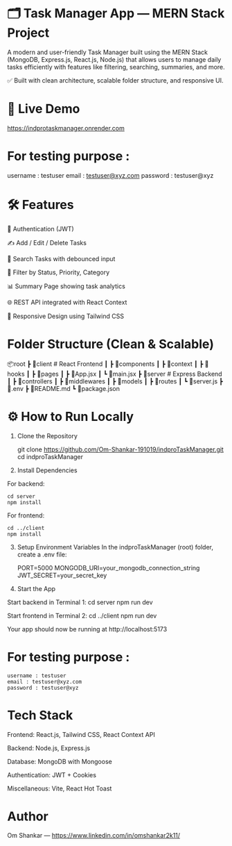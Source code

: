 # 🗂️ Task Manager App — MERN Stack Project
A modern and user-friendly Task Manager built using the MERN Stack (MongoDB, Express.js, React.js, Node.js) that allows users to manage daily tasks efficiently with features like filtering, searching, summaries, and more.

✅ Built with clean architecture, scalable folder structure, and responsive UI.

# 🔗 Live Demo
https://indprotaskmanager.onrender.com

# For testing purpose :
username : testuser
email : testuser@xyz.com
password : testuser@xyz

# 🛠️ Features
🔐 Authentication (JWT)

✍️ Add / Edit / Delete Tasks

🧠 Search Tasks with debounced input

🧰 Filter by Status, Priority, Category

📊 Summary Page showing task analytics

🌐 REST API integrated with React Context

🎨 Responsive Design using Tailwind CSS

# Folder Structure (Clean & Scalable)

📦root
┣ 📂client # React Frontend
┃ ┣ 📂components
┃ ┣ 📂context
┃ ┣ 📂hooks
┃ ┣ 📂pages
┃ ┣ 📜App.jsx
┃ ┗ 📜main.jsx
┣ 📂server # Express Backend
┃ ┣ 📂controllers
┃ ┣ 📂middlewares
┃ ┣ 📂models
┃ ┣ 📂routes
┃ ┗ 📜server.js
┣ 📜.env
┣ 📜README.md
┗ 📜package.json

# ⚙️ How to Run Locally

1.  Clone the Repository

    git clone https://github.com/Om-Shankar-191019/indproTaskManager.git
    cd indproTaskManager

2.  Install Dependencies

For backend:

    cd server
    npm install

For frontend:

    cd ../client
    npm install

3.  Setup Environment Variables
   In the indproTaskManager (root) folder, create a .env file:

    PORT=5000
    MONGODB_URI=your_mongodb_connection_string
    JWT_SECRET=your_secret_key

4.  Start the App

Start backend in Terminal 1:
    cd server
    npm run dev

Start frontend in Terminal 2:
    cd ../client
    npm run dev

Your app should now be running at http://localhost:5173

# For testing purpose :
    username : testuser
    email : testuser@xyz.com
    password : testuser@xyz

# Tech Stack
Frontend: React.js, Tailwind CSS, React Context API

Backend: Node.js, Express.js

Database: MongoDB with Mongoose

Authentication: JWT + Cookies

Miscellaneous: Vite, React Hot Toast

# Author
Om Shankar — 
https://www.linkedin.com/in/omshankar2k11/

